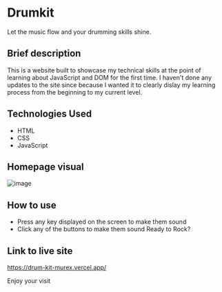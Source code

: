 # Drumkit

Let the music flow and your drumming skills shine.
	
## Brief description
This is a website built to showcase my technical skills at the point of learning about JavaScript and DOM for the first time.
I haven't done any updates to the site since because I wanted it to clearly dislay my learning process from the beginning to my current level.

## Technologies Used

* HTML
* CSS
* JavaScript
	
## Homepage visual

![image](https://user-images.githubusercontent.com/124366412/224071561-2272f12d-b136-495e-a100-68837cca9f11.png)

## How to use
* Press any key displayed on the screen to make them sound
* Click any of the buttons to make them sound
Ready to Rock?
	
## Link to live site
https://drum-kit-murex.vercel.app/

Enjoy your visit
